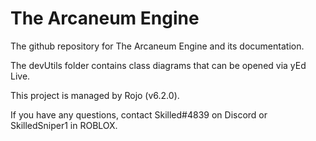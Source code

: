# The Arcaneum Engine
The github repository for The Arcaneum Engine and its documentation.

The devUtils folder contains class diagrams that can be opened via yEd Live.

This project is managed by Rojo (v6.2.0).

If you have any questions, contact Skilled#4839 on Discord or SkilledSniper1 in ROBLOX.